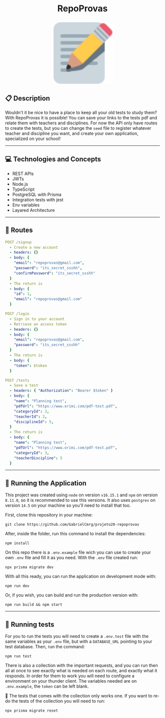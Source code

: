# <p align = "center">RepoProvas</p>

<p align="center">
   <img src="./paper_pencil.svg" alt="paper and pencil" height="200"/>
</p>

## :clipboard: Description

Wouldn't it be nice to have a place to keep all your old tests to study them? With RepoProvas it is possible! You can save your links to the tests pdf and relate them with teachers and disciplines. For now the API only have routes to create the tests, but you can change the `seed` file to register whatever teacher and discipline you want, and create your own application, specialized on your school!

---

## :computer: Technologies and Concepts

- REST APIs
- JWTs
- Node.js
- TypeScript
- PostgreSQL with Prisma
- Integration tests with jest
- Env variables
- Layared Architecture

---

## :rocket: Routes

```yml
POST /signup
  - Create a new account
  - headers: {}
  - body: {
    "email": "repoprovas@gmail.com",
    "password": "its_secret_ssshh",
    "confirmPassword": "its_secret_ssshh"
  }
  - The return is
  - body: {
    "id": 1,
    "email": "repoprovas@gmail.com"
  }
```

```yml
POST /login
  - Sign in to your account
  - Retrieve an access token
  - headers: {}
  - body: {
    "email": "repoprovas@gmail.com",
    "password": "its_secret_ssshh"
  }
  - The return is
  - body: {
    "token": $token
  }
```

```yml
POST /tests
  - Save a test
  - headers: { "Authorization": "Bearer $token" }
  - body: {
    "name": "Planning test",
    "pdfUrl": "https://www.orimi.com/pdf-test.pdf",
    "categoryId": 3,
    "teacherId": 2,
    "disciplineId": 5,
  }
  - The return is
  - body: {
    "name": "Planning test",
    "pdfUrl": "https://www.orimi.com/pdf-test.pdf",
    "categoryId": 3,
    "teacherDiscipline": 5
  }
```

---

## 🏁 Running the Application

This project was created using `node` on version `v16.15.1` and `npm` on version `8.11.0`, so it is recommended to use this versions. It also uses `postgres` on version `14.5` on your machine so you'll need to install that too.

First, clone this repository in your machine:

```
git clone https://github.com/GabrielCmrg/projeto20-repoprovas
```

After, inside the folder, run this command to install the dependencies:

```
npm install
```

On this repo there is a `.env.example` file wich you can use to create your own `.env` file and fill it as you need. With the `.env` file created run:

```
npx prisma migrate dev
```

With all this ready, you can run the application on development mode with:

```
npm run dev
```

Or, if you wish, you can build and run the production version with:

```
npm run build && npm start
```

---

## :test_tube: Running tests

For you to run the tests you will need to create a `.env.test` file with the same variables as your `.env` file, but with a `DATABASE_URL` pointing to your test database. Then, run the command:

```
npm run test
```

There is also a collection with the important requests, and you can run then all at once to see exactly what is needed on each route, and exactly what it responds. In order for them to work you will need to configure a environment on your thunder client. The variables needed are on `.env.example`, the `token` can be left blank.

:stop_sign: The tests that comes with the collection only works one. If you want to re-do the tests of the collection you will need to run:

```
npx prisma migrate reset
```
